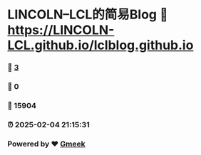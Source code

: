 # LINCOLN–LCL的简易Blog :link: https://LINCOLN-LCL.github.io/lclblog.github.io 
### :page_facing_up: [3](https://LINCOLN-LCL.github.io/lclblog.github.io/tag.html) 
### :speech_balloon: 0 
### :hibiscus: 15904 
### :alarm_clock: 2025-02-04 21:15:31 
### Powered by :heart: [Gmeek](https://github.com/Meekdai/Gmeek)
